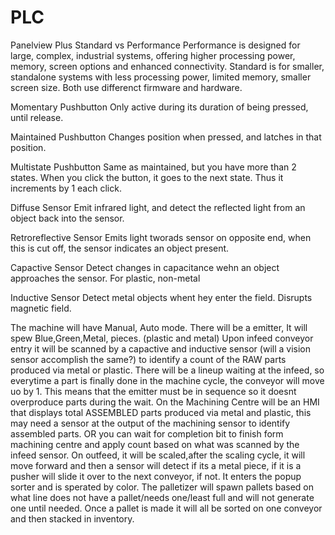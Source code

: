 # PLC

Panelview Plus Standard vs Performance
Performance is designed for large, complex, industrial systems, offering higher processing power, memory, screen options and enhanced connectivity.
Standard is for smaller, standalone systems with less processing power, limited memory, smaller screen size.
Both use differenct firmware and hardware.

Momentary Pushbutton
Only active during its duration of being pressed, until release.

Maintained Pushbutton
Changes position when pressed, and latches in that position.

Multistate Pushbutton
Same as maintained, but you have more than 2 states. When you click the button, it goes to the next state. Thus it increments by 1 each click.

Diffuse Sensor
Emit infrared light, and detect the reflected light from an object back into the sensor.

Retroreflective Sensor
Emits light tworads sensor on opposite end, when this is cut off, the sensor indicates an object present.

Capactive Sensor
Detect changes in capacitance wehn an object approaches the sensor. For plastic, non-metal

Inductive Sensor
Detect metal objects whent hey enter the field. Disrupts magnetic field.

The machine will have Manual, Auto mode.
There will be a emitter,
It will spew Blue,Green,Metal, pieces. (plastic and metal)
Upon infeed conveyor entry it will be scanned by a capactive and inductive sensor (will a vision sensor accomplish the same?)
to identify a count of the RAW parts produced via metal or plastic.
There will be a lineup waiting at the infeed, so everytime a part is finally done in the machine cycle, the conveyor will move uo by 1. This means that the emitter must be in sequence so it doesnt overproduce parts during the wait.
On the Machining Centre will be an HMI that displays total ASSEMBLED parts produced via metal and plastic, this may need a sensor at the output of the machining sensor to identify assembled parts. OR you can wait for completion bit to finish form machining centre and 
apply count based on what was scanned by the infeed sensor.
On outfeed, it will be scaled,after the scaling cycle, it will move forward and then a sensor will detect if its a metal piece, if it is a pusher will slide it over to the next conveyor, if not. It enters the popup sorter and is sperated by color.
The palletizer will spawn pallets based on what line does not have a pallet/needs one/least full and will not generate one until needed. Once a pallet is made it will all be sorted on one conveyor and then stacked in inventory.
